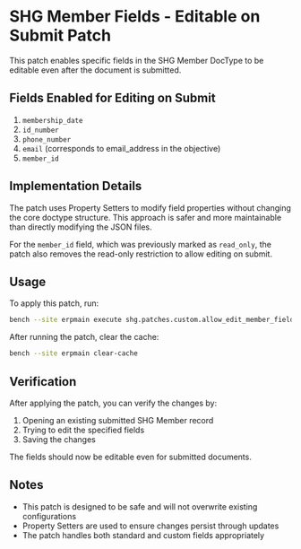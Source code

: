 # SHG Member Fields - Editable on Submit Patch

This patch enables specific fields in the SHG Member DocType to be editable even after the document is submitted.

## Fields Enabled for Editing on Submit

1. `membership_date`
2. `id_number`
3. `phone_number`
4. `email` (corresponds to email_address in the objective)
5. `member_id`

## Implementation Details

The patch uses Property Setters to modify field properties without changing the core doctype structure. This approach is safer and more maintainable than directly modifying the JSON files.

For the `member_id` field, which was previously marked as `read_only`, the patch also removes the read-only restriction to allow editing on submit.

## Usage

To apply this patch, run:

```bash
bench --site erpmain execute shg.patches.custom.allow_edit_member_fields.execute
```

After running the patch, clear the cache:

```bash
bench --site erpmain clear-cache
```

## Verification

After applying the patch, you can verify the changes by:

1. Opening an existing submitted SHG Member record
2. Trying to edit the specified fields
3. Saving the changes

The fields should now be editable even for submitted documents.

## Notes

- This patch is designed to be safe and will not overwrite existing configurations
- Property Setters are used to ensure changes persist through updates
- The patch handles both standard and custom fields appropriately